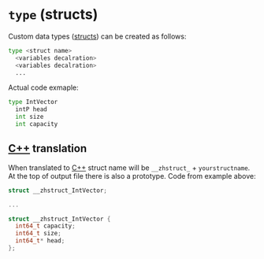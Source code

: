 # `type` (structs)
Custom data types ([structs](https://en.wikipedia.org/wiki/Passive_data_structure)) can be created as follows:
```py
type <struct name>
  <variables decalration>
  <variables decalration>
  ...
```
Actual code exmaple:
```py
type IntVector
  intP head
  int size
  int capacity
```
## [C++](https://en.wikipedia.org/wiki/C%2B%2B) translation
When translated to [C++](https://en.wikipedia.org/wiki/C%2B%2B) struct name will be `__zhstruct_` + `yourstructname`. At the top of output file there is also a prototype.
Code from example above:

```cpp
struct __zhstruct_IntVector;

...

struct __zhstruct_IntVector {
  int64_t capacity;
  int64_t size;
  int64_t* head;
};
```